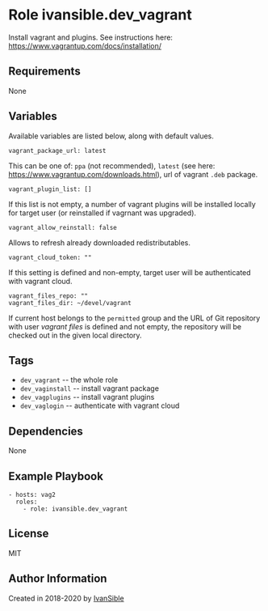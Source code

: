 # Role ivansible.dev_vagrant

Install vagrant and plugins.
See instructions here: https://www.vagrantup.com/docs/installation/


## Requirements

None


## Variables

Available variables are listed below, along with default values.

    vagrant_package_url: latest

This can be one of:
 `ppa` (not recommended),
 `latest` (see here: https://www.vagrantup.com/downloads.html),
 url of vagrant `.deb` package.

    vagrant_plugin_list: []

If this list is not empty, a number of vagrant plugins will be installed
locally for target user (or reinstalled if vagrnant was upgraded).

    vagrant_allow_reinstall: false

Allows to refresh already downloaded redistributables.

    vagrant_cloud_token: ""

If this setting is defined and non-empty, target user will be
authenticated with vagrant cloud.

    vagrant_files_repo: ""
    vagrant_files_dir: ~/devel/vagrant
If current host belongs to the `permitted` group and the URL of Git repository
with user _vagrant files_ is defined and not empty, the repository will be
checked out in the given local directory.


## Tags

- `dev_vagrant` -- the whole role
- `dev_vaginstall` -- install vagrant package
- `dev_vagplugins` -- install vagrant plugins
- `dev_vaglogin` -- authenticate with vagrant cloud


## Dependencies

None


## Example Playbook

    - hosts: vag2
      roles:
        - role: ivansible.dev_vagrant


## License

MIT


## Author Information

Created in 2018-2020 by [IvanSible](https://github.com/ivansible)
